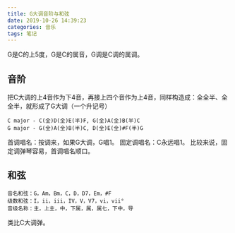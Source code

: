 ```yaml
---
title: G大调音阶与和弦
date: 2019-10-26 14:39:23
categories: 音乐
tags: 笔记
---
```


G是C的上5度，G是C的属音，G调是C调的属调。

<!--more-->

## 音阶
把C大调的上4音作为下4音，再接上四个音作为上4音，同样构造成：全全半、全全半，就形成了G大调（一个升记号）
```
C major - C(全)D(全)E(半)F, G(全)A(全)B(半)C
G major - G(全)A(全)B(半)C, D(全)E(全)#F(半)G
```
首调唱名：按调来，如果G大调，G唱1。
固定调唱名：C永远唱1。
比较来说，固定调弹琴容易，首调唱名顺口。

## 和弦
```
音名和弦：G，Am，Bm，C，D，D7，Em，#F
级数和弦：I，ii，iii，IV，V，V7，vi，vii°
音级名称：主，上主，中，下属，属，属七，下中，导
```
类比C大调弹。
